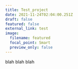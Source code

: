 ```yaml
---
title: Test_project
date: 2021-11-24T02:04:00.251Z
draft: false
featured: false
external_link: test
image:
  filename: featured
  focal_point: Smart
  preview_only: false
---
```

blah blah blah
